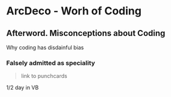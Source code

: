 # ArcDeco - Worh of Coding

## Afterword. Misconceptions about Coding 

Why coding has disdainful bias

### Falsely admitted as speciality

> link to punchcards

1/2 day in VB
